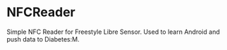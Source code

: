 # NFCReader
Simple NFC Reader for Freestyle Libre Sensor. Used to learn Android and push data to Diabetes:M.
